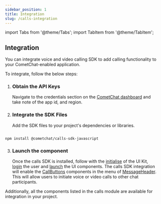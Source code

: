 ```yaml
---
sidebar_position: 1
title: Integration
slug: /calls-integration
---
```


import Tabs from '@theme/Tabs';
import TabItem from '@theme/TabItem';

## Integration

You can integrate voice and video calling SDK to add calling functionality to your CometChat-enabled application.

To integrate, follow the below steps:

1. ### Obtain the API Keys

   Navigate to the credentials section on the [CometChat dashboard](https://app.cometchat.com/) and take note of the app id, and region.

2. ### Integrate the SDK Files
   Add the SDK files to your project's dependencies or libraries.

<Tabs>
<TabItem value="js" label="CLI">

```CLI

npm install @cometchat/calls-sdk-javascript

```

</TabItem>
</Tabs>

3. ### Launch the component
   Once the calls SDK is installed, follow with the [initialise](./integration#2-initialise-cometchatuikit) of the UI Kit, [login](./integration#3-login-user) the user and [launch](/ui-kit/vue/ui-components-overview) the UI components. The calls SDK integration will enable the [CallButtons](./call-buttons) components in the menu of [MessageHeader](./message-header). This will allow users to initiate voice or video calls to other chat participants.

Additionally, all the components listed in the calls module are available for integration in your project.
